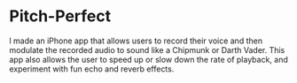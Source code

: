 # Pitch-Perfect
l made an iPhone app that allows users to record their voice and then modulate the recorded audio to sound like a Chipmunk or Darth Vader. This app also allows the user to speed up or slow down the rate of playback, and experiment with fun echo and reverb effects.
